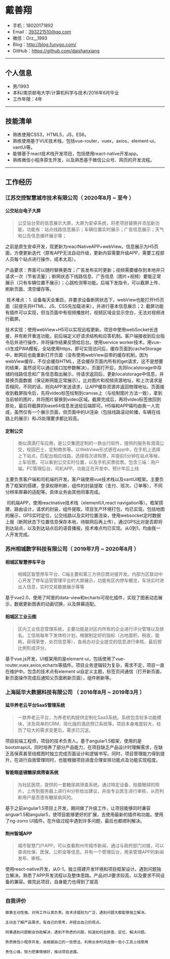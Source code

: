 # 戴善翔

- 手机：18020171892
- Email：393221510@qq.com
- 微信：Orz__1993
- Blog：http://blog.funygo.com/
- GitHub：https://github.com/daishanxiang

---

## 个人信息

- 男/1993
- 本科/南京邮电大学/计算机科学与技术/2016年6月毕业
- 工作年限：4年

---

## 技能清单

- 熟练使用CSS3，HTML5，JS，ES6。
- 熟练使用基于VUE技术栈，包括vue-router，vuex，axios，element-ui，vantUi等。
- 能够基于react技术栈开发项目，包括使用react-native开发app。
- 熟练微信小程序原生开发，以及熟悉基于微信公众号、网页的开发流程。

---

## 工作经历

### 江苏交控智慧城市技术有限公司（ 2020年8月 ~ 至今 ）

#### 公交站台电子大屏

> 公交站台旁的信息展示大屏，大屏为安卓系统，将老项目替换并添加新功能，功能有：站点线路信息展示；车辆位置实时展示；广告信息展示；天气和公告信息循环展示等；

​		之前是原生安卓开发，现更新为reactNativeAPP+webView。信息展示为H5页面，方便更新迭代（原有APP无法自动升级，更新内容需要升级APP，需要工程部人员每个站点进行操作，成本太高）。

​		产品要求：界面可以随时替换更改；广告发布实时更新；视频需要缓存到本地并只请求一次（节省流量）；断网状态下线路信息、广告信息（图片+视频）要能正常展示（只有车辆位置不展示）；心跳检测等功能。后端下发指令，可以截屏上传、刷新页面、清空缓存等。

​		技术难点：1. 设备每天会重启，并要求设备断网状态下，webView也能打开H5页面（前提先将HTML、JS、CSS先加载进来），并进行基本信息展示；2. 截屏功能有插件可以实现，但当页面中有视频播放时，视频区域会显示空白，无法对视频进行截屏。

​		技术实现：使用webView+H5可以实现远程更新。项目中使用webSocket长连接，并有断开重连功能，前后端定义好请求结构和应答机制。客户端接收到后台指令后并进行操作，并将操作结果反馈给后台。使用service worker技术，用vue-cli生成PWA模板，全站使用https，即可实现访问后，缓存页面到cacheStorage中，断网后也能重新打开页面（没有使用webView自带的缓存机制，因为webView缓存，不仅会缓存HTML，还会缓存页面内所有的get请求，这不是想要的结果，虽然说可以通过接口加参数解决）。页面打开后，先将localstorage中存储的线路信息和广告信息取出展示，待请求返回后，更新localstorage中信息，并替换页面数据（保证断网能正常展示）。比对图片和视频资源地址，和上次请求是否相同，不同的话，则向APP发送请求，让APP缓存资源并返回物理地址。页面接收到截屏指令后，先将video标签绘制到canvas上（与绘制图片方法一致），拿到当前帧的图片，并将图片替换到video区域。截屏完成后，再将video标签放回到原处，最后将截屏的base64信息发送给后端即可。H5端和APP端均由我一人完成，虽然仅有一个展示页面，但页面中的UI渲染（包括线路滚动轮播，车辆在线路上的展示）和JS处理要求都比较高。

#### 定制公交

> 类似滴滴打车应用，是公交集团定制的一款出行软件，提供的服务有滴滴公交，校园巴士，定制商务等。以WebView形式嵌在app中，在手机上选择上下站点，匹配出相应线路，选择班次进购票，并提前5分钟在站点等候，上车验票。可以看到公交实时位置，以及手机买票验票。包含三端：用户端，PC管理后台，司机APP。功能正在开发中，预计年后上线

​		主要负责客户端和司机端的开发。客户端使用vue技术栈以及vantUI框架。主要负责了框架的搭建，登录权限判断，组件的封装提取（支付、班次、订单等），不同分辨率屏幕的适配等。具体业务由其他同事完成。

​		司机端APP，使用reactnative技术栈（elementUI,react navigation等）。框架搭建，路由设计，请求的封装，组件提取，项目生产环境打包，均已实现。包括地图的展示，GPS实时定位，公交线路以及实时位置渲染，使用websocket定时数据上报（断网状态下位置信息保存本地，待联网后再上传），通过GPS比对是否即将到达站点，以及到达站点后的语音播报，技术难点均已实现。从0到1，均由我一人开发完成。

### 苏州相城数字科技有限公司（ 2019年7月 ~ 2020年8月 ）

#### 相城区智慧停车平台

> 相城区智慧停车平台，C端主要和第三方供应商对接开发。内部为区联动中心开发了停车运营管理平台的大屏展示，功能有区内停车概览，车场实时进出入信息，实时交易数据展示等等

​	基于vue2.0，使用了阿里的data-view和echarts可视化插件，实现了图表动态展示，数据更新图表的动画切换，以及屏幕适配。

#### 相城区工业云图

> 区内工业信息管理系统，主要功能是对区内所有的企业进行评分管理以及排名。工信局每年下发体检计划，根据制定好的指标（占地面积，税收，能耗，获得荣誉，处罚信息等），各局办对企业提交的信息进行审核，最后按比例形成评分。

​	基于vue.js开发，UI框架用的是element-ui，包括使用了vue-router,vuex,axios,echarts等插件。项目业务逻辑较为复杂，需求不定，项目一直在维护中。包含的技术点有element ui自定义主题，标签页间通信（打开新页面，新页面操作完成后通知父页面刷新页面），组件刷新等。

### 上海延华大数据科技有限公司 （ 2016年8月 ~ 2019年3月 ）

#### 延华养老云平台SaaS管理系统

> 一款养老云平台，为养老机构提供定制化SaaS系统。系统包含较多功能模块，涉及简单的CRM、简化版的酒店预订系统等。项目本身难度较大，经历了较大的需求变更后，需求已沉淀。

​	项目前端工程师，项目的技术负责人。基于angular1.5框架，使用的是bootstrapUI。同时培养了部分产品能力，在项目缺乏产品设计时理解需求，在缺乏高保真甚至线框图时独立完成页面设计和逻辑书写。同时，项目管理能力得到提升，在进行自我管理同时，也能根据项目进度合理安排功能点及功能实现程度。

#### 智能眼底镜糖尿病筛查系统

> 为社区医院，提供的一套糖尿病筛查系统。通过特定设备，拍摄眼球的照片，上传到服务器上进行AI分析给出建议，并由专业医生进行审核，从而判断用户是否患有糖尿病风险。

​	基于之前angular1.5项目上开发，期间做了升级工作，让项目能够同时兼容anguar1.5和angular5，使项目能够更好的扩展，去使用最新的插件和功能。使用了ng-zorro UI插件。在升级过程中遇到许多问题，最后也都顺利解决。

#### 荆州智城APP

> 城市智慧门户APP。可以查看荆州市城市新闻，通过与政府部门对接，可以查询社保、医保、公积金等信息。并有一个管理后台，用来管理APP的新闻发布、审核。

​	使用react-native开发，从0-1。独立搭建开发环境和项目框架设计。遇到问题独立解决。熟悉了APP开发流程以及整体思路。产品对UI要求较高，以及要求不同设备的兼容。做完此项目，自身能力也得到了提高



---

### 自我评价

	做事主动性强，对待工作认真负责。技术涉猎较为广泛，遇到问题大都能够独立解决。
	
	主动去了解产品需求，有自己的思考，并提出自己的观点。
	
	同事遇到问题都会协助解决，遇到不熟悉的问题，知道如何去排查、定位、解决问题。
	
	熟悉微信小程序开发，会根据自己的一些想法，利用业余时间去做一些小工具上线使用
	
	责任心强，努力把事情做好，推动项目进展。
